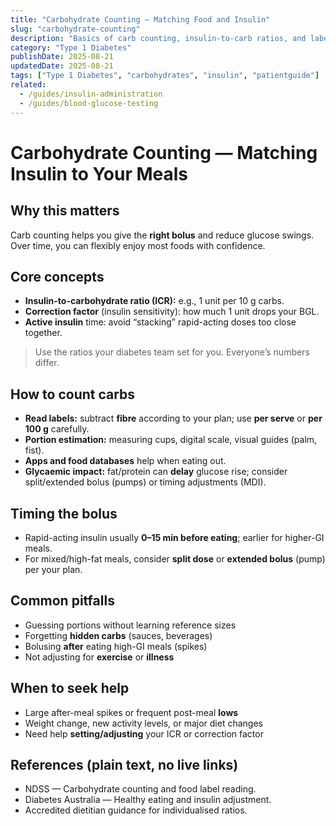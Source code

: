 ```yaml
---
title: "Carbohydrate Counting — Matching Food and Insulin"
slug: "carbohydrate-counting"
description: "Basics of carb counting, insulin-to-carb ratios, and label reading for Type 1 Diabetes."
category: "Type 1 Diabetes"
publishDate: 2025-08-21
updatedDate: 2025-08-21
tags: ["Type 1 Diabetes", "carbohydrates", "insulin", "patientguide"]
related:
  - /guides/insulin-administration
  - /guides/blood-glucose-testing
---
```



# Carbohydrate Counting — Matching Insulin to Your Meals

## Why this matters
Carb counting helps you give the **right bolus** and reduce glucose swings. Over time, you can flexibly enjoy most foods with confidence.


## Core concepts
- **Insulin-to-carbohydrate ratio (ICR):** e.g., 1 unit per 10 g carbs.  
- **Correction factor** (insulin sensitivity): how much 1 unit drops your BGL.  
- **Active insulin** time: avoid “stacking” rapid-acting doses too close together.

> Use the ratios your diabetes team set for you. Everyone’s numbers differ.

## How to count carbs
- **Read labels:** subtract **fibre** according to your plan; use **per serve** or **per 100 g** carefully.  
- **Portion estimation:** measuring cups, digital scale, visual guides (palm, fist).  
- **Apps and food databases** help when eating out.  
- **Glycaemic impact:** fat/protein can **delay** glucose rise; consider split/extended bolus (pumps) or timing adjustments (MDI).

## Timing the bolus
- Rapid-acting insulin usually **0–15 min before eating**; earlier for higher-GI meals.  
- For mixed/high-fat meals, consider **split dose** or **extended bolus** (pump) per your plan.

## Common pitfalls
- Guessing portions without learning reference sizes  
- Forgetting **hidden carbs** (sauces, beverages)  
- Bolusing **after** eating high-GI meals (spikes)  
- Not adjusting for **exercise** or **illness**

## When to seek help
- Large after-meal spikes or frequent post-meal **lows**  
- Weight change, new activity levels, or major diet changes  
- Need help **setting/adjusting** your ICR or correction factor

## References (plain text, no live links)
- NDSS — Carbohydrate counting and food label reading.  
- Diabetes Australia — Healthy eating and insulin adjustment.  
- Accredited dietitian guidance for individualised ratios.
